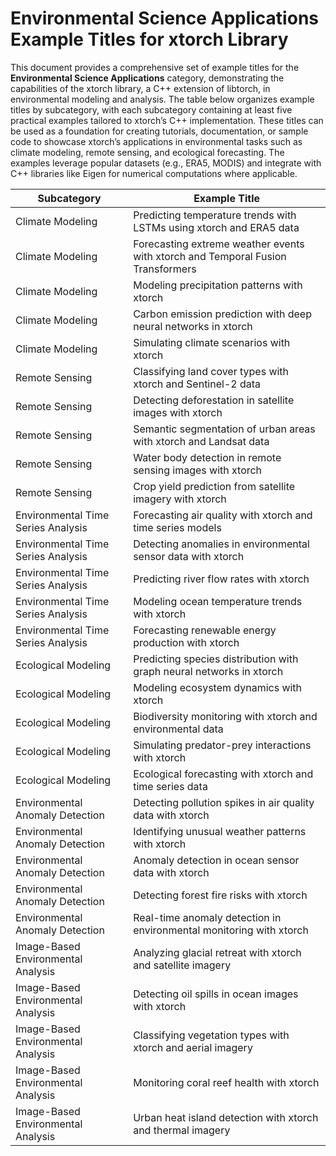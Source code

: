 # Environmental Science Applications Example Titles for xtorch Library

This document provides a comprehensive set of example titles for the **Environmental Science Applications** category, demonstrating the capabilities of the xtorch library, a C++ extension of libtorch, in environmental modeling and analysis. The table below organizes example titles by subcategory, with each subcategory containing at least five practical examples tailored to xtorch’s C++ implementation. These titles can be used as a foundation for creating tutorials, documentation, or sample code to showcase xtorch’s applications in environmental tasks such as climate modeling, remote sensing, and ecological forecasting. The examples leverage popular datasets (e.g., ERA5, MODIS) and integrate with C++ libraries like Eigen for numerical computations where applicable.

| **Subcategory**                     | **Example Title**                                                                 |
|-------------------------------------|-----------------------------------------------------------------------------------|
| Climate Modeling                    | Predicting temperature trends with LSTMs using xtorch and ERA5 data               |
| Climate Modeling                    | Forecasting extreme weather events with xtorch and Temporal Fusion Transformers   |
| Climate Modeling                    | Modeling precipitation patterns with xtorch                                       |
| Climate Modeling                    | Carbon emission prediction with deep neural networks in xtorch                   |
| Climate Modeling                    | Simulating climate scenarios with xtorch                                          |
| Remote Sensing                      | Classifying land cover types with xtorch and Sentinel-2 data                      |
| Remote Sensing                      | Detecting deforestation in satellite images with xtorch                           |
| Remote Sensing                      | Semantic segmentation of urban areas with xtorch and Landsat data                |
| Remote Sensing                      | Water body detection in remote sensing images with xtorch                        |
| Remote Sensing                      | Crop yield prediction from satellite imagery with xtorch                         |
| Environmental Time Series Analysis  | Forecasting air quality with xtorch and time series models                       |
| Environmental Time Series Analysis  | Detecting anomalies in environmental sensor data with xtorch                      |
| Environmental Time Series Analysis  | Predicting river flow rates with xtorch                                           |
| Environmental Time Series Analysis  | Modeling ocean temperature trends with xtorch                                     |
| Environmental Time Series Analysis  | Forecasting renewable energy production with xtorch                               |
| Ecological Modeling                 | Predicting species distribution with graph neural networks in xtorch              |
| Ecological Modeling                 | Modeling ecosystem dynamics with xtorch                                           |
| Ecological Modeling                 | Biodiversity monitoring with xtorch and environmental data                       |
| Ecological Modeling                 | Simulating predator-prey interactions with xtorch                                 |
| Ecological Modeling                 | Ecological forecasting with xtorch and time series data                          |
| Environmental Anomaly Detection     | Detecting pollution spikes in air quality data with xtorch                        |
| Environmental Anomaly Detection     | Identifying unusual weather patterns with xtorch                                  |
| Environmental Anomaly Detection     | Anomaly detection in ocean sensor data with xtorch                                |
| Environmental Anomaly Detection     | Detecting forest fire risks with xtorch                                           |
| Environmental Anomaly Detection     | Real-time anomaly detection in environmental monitoring with xtorch               |
| Image-Based Environmental Analysis  | Analyzing glacial retreat with xtorch and satellite imagery                      |
| Image-Based Environmental Analysis  | Detecting oil spills in ocean images with xtorch                                  |
| Image-Based Environmental Analysis  | Classifying vegetation types with xtorch and aerial imagery                      |
| Image-Based Environmental Analysis  | Monitoring coral reef health with xtorch                                          |
| Image-Based Environmental Analysis  | Urban heat island detection with xtorch and thermal imagery                      |